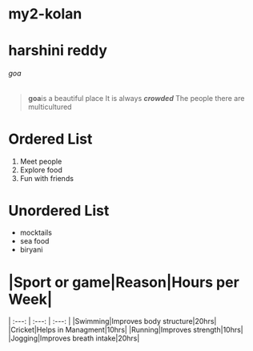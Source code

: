 # my2-kolan
# harshini reddy
###### goa
> **goa**is a beautiful place
> It is always ***crowded***
> The people there are multicultured 
# Ordered List
1. Meet people
2. Explore food
3. Fun with friends
# Unordered List
* mocktails
* sea food
* biryani
# |Sport or game|Reason|Hours per Week|
| :---: | :---: | :---: |
|Swimming|Improves body structure|20hrs|
|Cricket|Helps in Managment|10hrs|
|Running|Improves strength|10hrs|
|Jogging|Improves breath intake|20hrs|